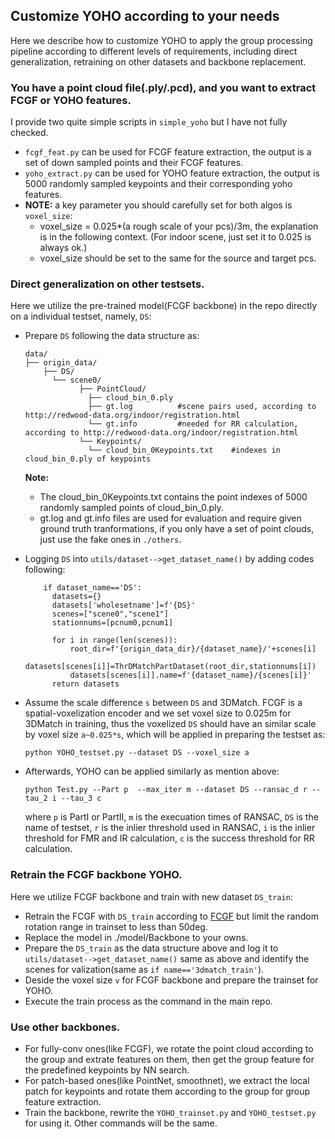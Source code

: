 ## Customize YOHO according to your needs
Here we describe how to customize YOHO to apply the group processing pipeline according to different levels of requirements, including direct generalization, retraining on other datasets and backbone replacement.
### You have a point cloud file(.ply/.pcd), and you want to extract FCGF or YOHO features.
  I provide two quite simple scripts in ```simple_yoho``` but I have not fully checked.
  - ```fcgf_feat.py``` can be used for FCGF feature extraction, the output is a set of down sampled points and their FCGF features.
  - ```yoho_extract.py``` can be used for YOHO feature extraction, the output is 5000 randomly sampled keypoints and their corresponding yoho features.
  - **NOTE:** a key parameter you should carefully set for both algos is ```voxel_size```:
    - voxel_size = 0.025*(a rough scale of your pcs)/3m, the explanation is in the following context. (For indoor scene, just set it to 0.025 is always ok.)
    - voxel_size should be set to the same for the source and target pcs.

### Direct generalization on other testsets.
  Here we utilize the pre-trained model(FCGF backbone) in the repo directly on a individual testset, namely, ```DS```:
  - Prepare ```DS``` following the data structure as:
    ```
    data/
    ├── origin_data/
        ├── DS/
          └── scene0/
                ├── PointCloud/
                  ├── cloud_bin_0.ply
                  ├── gt.log          #scene pairs used, according to http://redwood-data.org/indoor/registration.html
                  └── gt.info         #needed for RR calculation, according to http://redwood-data.org/indoor/registration.html
                └── Keypoints/
                  └── cloud_bin_0Keypoints.txt    #indexes in cloud_bin_0.ply of keypoints
    ```
    **Note:**
    - The cloud_bin_0Keypoints.txt contains the point indexes of 5000 randomly sampled points of cloud_bin_0.ply.
    - gt.log and gt.info files are used for evaluation and require given ground truth tranformations, if you only have a set of point clouds, just use the fake ones in ```./others```.
  - Logging ```DS``` into ```utils/dataset-->get_dataset_name()``` by adding codes following:
    ```
        if dataset_name=='DS':
          datasets={}
          datasets['wholesetname']=f'{DS}'
          scenes=["scene0","scene1"]
          stationnums=[pcnum0,pcnum1]
    
          for i in range(len(scenes)):
              root_dir=f'{origin_data_dir}/{dataset_name}/'+scenes[i]
              datasets[scenes[i]]=ThrDMatchPartDataset(root_dir,stationnums[i])
              datasets[scenes[i]].name=f'{dataset_name}/{scenes[i]}'
          return datasets
    ```
  - Assume the scale difference ```s``` between ```DS``` and 3DMatch. FCGF is a spatial-voxelization encoder and we set voxel size to 0.025m for 3DMatch in training, thus the voxelized ```DS``` should have an similar scale by voxel size ```a~0.025*s```, which will be applied in preparing the testset as:
    ```
    python YOHO_testset.py --dataset DS --voxel_size a
    ```

  - Afterwards, YOHO can be applied similarly as mention above:
    ```
    python Test.py --Part p  --max_iter m --dataset DS --ransac_d r --tau_2 i --tau_3 c
    ```
    where ```p``` is PartI or PartII, ```m``` is the execuation times of RANSAC, ```DS``` is the name of testset, ```r``` is the inlier threshold used in RANSAC, ```i``` is the inlier threshold for FMR and IR calculation, ```c``` is the success threshold for RR calculation.

### Retrain the FCGF backbone YOHO.
  Here we utilize FCGF backbone and train with new dataset ```DS_train```:
  - Retrain the FCGF with  ```DS_train``` according to [FCGF](https://github.com/chrischoy/FCGF) but limit the random rotation range in trainset to less than 50deg.
  - Replace the model in ./model/Backbone to your owns.
  - Prepare the ```DS_train``` as the data structure above and log it to ```utils/dataset-->get_dataset_name()``` same as above and identify the scenes for valization(same as ```if name=='3dmatch_train'```).
  - Deside the voxel size ```v``` for FCGF backbone and prepare the trainset for YOHO.
  - Execute the train process as the command in the main repo. 


### Use other backbones.
  - For fully-conv ones(like FCGF), we rotate the point cloud according to the group and extrate features on them, then get the group feature for the predefined keypoints by NN search.
  - For patch-based ones(like PointNet, smoothnet), we extract the local patch for keypoints and rotate them according to the group for group feature extraction.
  - Train the backbone, rewrite the ```YOHO_trainset.py``` and ```YOHO_testset.py``` for using it. Other commands will be the same.